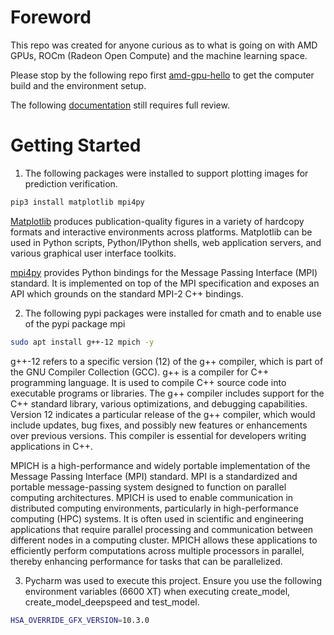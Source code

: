 # Foreword
This repo was created for anyone curious as to what is going on with AMD GPUs, ROCm (Radeon Open Compute) and the machine learning space. 

Please stop by the following repo first [amd-gpu-hello](https://github.com/vampireLibrarianMonk/amd-gpu-hello) to get the computer build and the environment setup.

The following [documentation](https://huggingface.co/docs/transformers/main_classes/deepspeed) still requires full review.

# Getting Started
1. The following packages were installed to support plotting images for prediction verification.
```bash
pip3 install matplotlib mpi4py
```

[Matplotlib](https://pypi.org/project/matplotlib/) produces publication-quality figures in a variety of hardcopy formats and interactive environments across platforms. Matplotlib can be used in Python scripts, Python/IPython shells, web application servers, and various graphical user interface toolkits.

[mpi4py](https://pypi.org/project/mpi4py/) provides Python bindings for the Message Passing Interface (MPI) standard. It is implemented on top of the MPI specification and exposes an API which grounds on the standard MPI-2 C++ bindings.

2. The following pypi packages were installed for cmath and to enable use of the pypi package mpi
```bash
sudo apt install g++-12 mpich -y
```

g++-12 refers to a specific version (12) of the g++ compiler, which is part of the GNU Compiler Collection (GCC). g++ is a compiler for C++ programming language. It is used to compile C++ source code into executable programs or libraries. The g++ compiler includes support for the C++ standard library, various optimizations, and debugging capabilities. Version 12 indicates a particular release of the g++ compiler, which would include updates, bug fixes, and possibly new features or enhancements over previous versions. This compiler is essential for developers writing applications in C++.

MPICH is a high-performance and widely portable implementation of the Message Passing Interface (MPI) standard. MPI is a standardized and portable message-passing system designed to function on parallel computing architectures. MPICH is used to enable communication in distributed computing environments, particularly in high-performance computing (HPC) systems. It is often used in scientific and engineering applications that require parallel processing and communication between different nodes in a computing cluster. MPICH allows these applications to efficiently perform computations across multiple processors in parallel, thereby enhancing performance for tasks that can be parallelized.

3. Pycharm was used to execute this project.  Ensure you use the following environment variables (6600 XT) when executing create_model, create_model_deepspeed and test_model.
```bash
HSA_OVERRIDE_GFX_VERSION=10.3.0
```